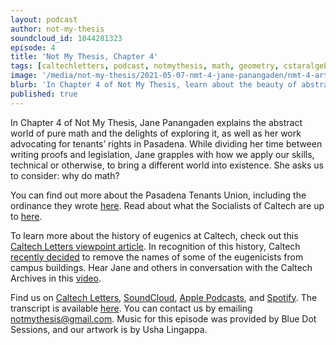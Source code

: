 ```yaml
---
layout: podcast
author: not-my-thesis
soundcloud_id: 1044281323
episode: 4
title: 'Not My Thesis, Chapter 4'
tags: [caltechletters, podcast, notmythesis, math, geometry, cstaralgebras, abstraction, tenantsrights, politics, eugenics, empathy]
image: '/media/not-my-thesis/2021-05-07-nmt-4-jane-panangaden/nmt-4-art.png'
blurb: 'In Chapter 4 of Not My Thesis, learn about the beauty of abstract math and how a mathematician wields her powers for social change, all without freaking out.'
published: true
---
```


In Chapter 4 of Not My Thesis, Jane Panangaden explains the abstract world of pure math and the delights of exploring it, as well as her work advocating for tenants’ rights in Pasadena. While dividing her time between writing proofs and legislation, Jane grapples with how we apply our skills, technical or otherwise, to bring a different world into existence. She asks us to consider: why do math?

You can find out more about the Pasadena Tenants Union, including the ordinance they wrote <a href="http://pasadenatenantsunion.org/" target="_blank">here</a>. Read about what the Socialists of Caltech are up to <a href="https://socialistsofcaltech.com/" target="_blank">here</a>.

To learn more about the history of eugenics at Caltech, check out this <a href="https://caltechletters.github.io/viewpoints/rename-millikan" target="_blank">Caltech Letters viewpoint article</a>. In recognition of this history, Caltech <a href="https://www.caltech.edu/about/news/caltech-to-remove-the-names-of-robert-a-millikan-and-five-other-eugenics-proponents" target="_blank">recently decided</a> to remove the names of some of the eugenicists from campus buildings. Hear Jane and others in conversation with the Caltech Archives in this <a href="https://youtu.be/iHF6JEOLFVU?t=2287" target="_blank">video</a>.

Find us on <a href="https://caltechletters.github.io/podcasts/" target="_blank">Caltech Letters</a>, <a href="https://soundcloud.com/caltechletters" target="_blank">SoundCloud</a>, <a href="https://podcasts.apple.com/us/podcast/caltech-letters/id1490801437" target="_blank">Apple Podcasts</a>, and <a href="https://open.spotify.com/show/3yofTYbe1OWjzUAYHKPdzv" target="_blank">Spotify</a>. The transcript is available <a href="https://drive.google.com/file/d/17JeOaGmMi286cnNx2m1Cz-uP4DT_WHAK/view?usp=sharing" target="_blank">here</a>. You can contact us by emailing [notmythesis@gmail.com](mailto:notmythesis@gmail.com). Music for this episode was provided by Blue Dot Sessions, and our artwork is by Usha Lingappa.
